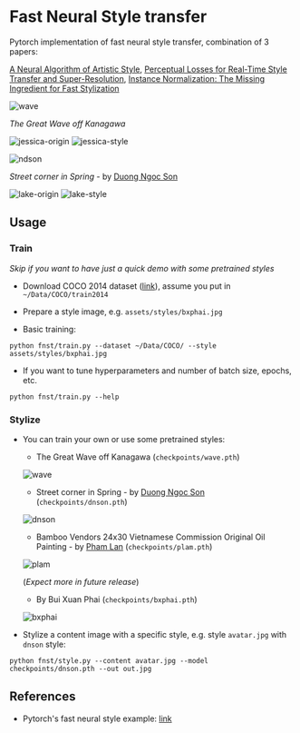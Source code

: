 # Fast Neural Style transfer

Pytorch implementation of fast neural style transfer, combination of 3 papers:

[A Neural Algorithm of Artistic Style](https://arxiv.org/abs/1508.06576),
[Perceptual Losses for Real-Time Style Transfer and Super-Resolution](https://arxiv.org/abs/1603.08155),
[Instance Normalization: The Missing Ingredient for Fast Stylization](https://arxiv.org/abs/1607.08022)

![wave](./assets/styles/wave.jpg)

*The Great Wave off Kanagawa*

![jessica-origin](./assets/tests/jessica.jpg)
![jessica-style](./assets/tests/jessica_wave.jpg)

![ndson](./assets/styles/dnson.jpg)

*Street corner in Spring* - by [Duong Ngoc Son](http://www.vietnamartist.com/duong-ngoc-son/)

![lake-origin](./assets/tests/lake.jpg)
![lake-style](./assets/tests/lake_dnson.jpg)


## Usage

### Train

*Skip if you want to have just a quick demo with some pretrained styles*

+ Download COCO 2014 dataset ([link](http://cocodataset.org/#download)),
assume you put in `~/Data/COCO/train2014`

+ Prepare a style image, e.g. `assets/styles/bxphai.jpg`

+ Basic training:

```
python fnst/train.py --dataset ~/Data/COCO/ --style assets/styles/bxphai.jpg
```

+ If you want to tune hyperparameters and number of batch size, epochs, etc.

```
python fnst/train.py --help
```


### Stylize

+ You can train your own or use some pretrained styles:

    + The Great Wave off Kanagawa (`checkpoints/wave.pth`)

    ![wave](./assets/styles/wave.jpg)


    + Street corner in Spring - by [Duong Ngoc Son](http://www.vietnamartist.com/duong-ngoc-son/) (`checkpoints/dnson.pth`)

    ![dnson](./assets/styles/dnson.jpg)

    + Bamboo Vendors 24x30 Vietnamese Commission Original Oil Painting - by [Pham Lan](https://fineartamerica.com/featured/bamboo-vendors-24x30-vietnamese-commission-original-oil-painting-pham-lam.html) (`checkpoints/plam.pth`)

    ![plam](./assets/styles/plam.jpg)

    (*Expect more in future release*)

    + By Bui Xuan Phai (`checkpoints/bxphai.pth`)

    ![bxphai](./assets/styles/bxphai.jpg)

+ Stylize a content image with a specific style, e.g. style `avatar.jpg` with `dnson` style:

```
python fnst/style.py --content avatar.jpg --model checkpoints/dnson.pth --out out.jpg
```


## References

+ Pytorch's fast neural style example: [link](https://github.com/pytorch/examples/tree/master/fast_neural_style)

